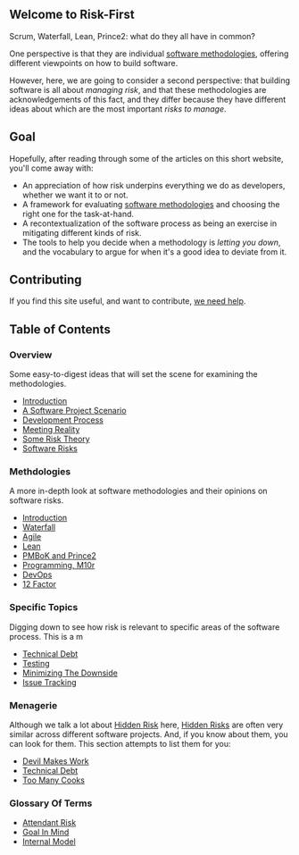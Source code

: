## Welcome to Risk-First

Scrum, Waterfall, Lean, Prince2:  what do they all have in common?  

One perspective is that they are individual [software methodologies](https://en.wikipedia.org/wiki/Software_development_process#Methodologies), offering different viewpoints on how to build software.

However, here, we are going to consider a second perspective:  that building software is all about _managing risk_, and that these methodologies are acknowledgements of this fact, and they differ because they have different ideas about which are the most important _risks to manage_.

## Goal

Hopefully, after reading through some of the articles on this short website, you'll come away with:

- An appreciation of how risk underpins everything we do as developers, whether we want it to or not.
- A framework for evaluating [software methodologies](https://en.wikipedia.org/wiki/Software_development_process#Methodologies) and choosing the right one for the task-at-hand.
- A recontextualization of the software process as being an exercise in mitigating different kinds of risk.
- The tools to help you decide when a methodology is _letting you down_, and the vocabulary to argue for when it's a good idea to deviate from it.

## Contributing

If you find this site useful, and want to contribute, [we need help](Contributing).

## Table of Contents

### Overview

Some easy-to-digest ideas that will set the scene for examining the methodologies.

 - [Introduction](Introduction)
 - [A Software Project Scenario](Software-Project-Scenario)
 - [Development Process](Development-Process)
 - [Meeting Reality](Meeting-Reality)
 - [Some Risk Theory](Risk-Theory)
 - [Software Risks](Software-Risks)
  
### Methdologies

A more in-depth look at software methodologies and their opinions on software risks.

 - [Introduction](Methodologies)
 - [Waterfall](Waterfall)
 - [Agile](Agile)
 - [Lean](Lean)
 - [PMBoK and Prince2](PMBoK)
 - [Programming, M10r](PM)
 - [DevOps](DevOps) 
 - [12 Factor](12factor)
 
### Specific Topics

Digging down to see how risk is relevant to specific areas of the software process.
This is a m

 - [Technical Debt](Technical-Debt)
 - [Testing](Testing)
 - [Minimizing The Downside](Minimizing-The-Downside)
 - [Issue Tracking](Issue-Tracking)
 
### Menagerie

Although we talk a lot about [Hidden Risk](Attendant-Risk) here, [Hidden Risks](Attendant-Risk) are often very similar 
across different software projects.   And, if you know about them, you can look for them.  This section attempts to list them for you:

 - [Devil Makes Work](Devil-Makes-Work)
 - [Technical Debt](Technical-Debt)
 - [Too Many Cooks](Too-Many-Cooks)


### Glossary Of Terms

 - [Attendant Risk](Attendant-Risk)
 - [Goal In Mind](Goal-In-Mind)
 - [Internal Model](Internal-Model)
  



